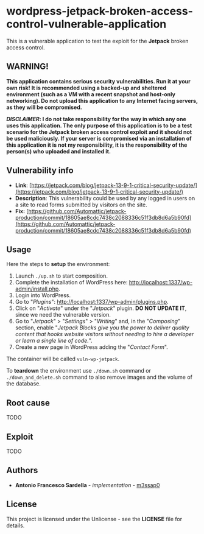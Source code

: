 # wordpress-jetpack-broken-access-control-vulnerable-application

This is a vulnerable application to test the exploit for the **Jetpack** broken access control.

## WARNING!

**This application contains serious security vulnerabilities. Run it at your own risk! It is recommended using a backed-up and sheltered environment (such as a VM with a recent snapshot and host-only networking). Do not upload this application to any Internet facing servers, as they will be compromised.**

***DISCLAIMER*: I do not take responsibility for the way in which any one uses this application. The only purpose of this application is to be a test scenario for the Jetpack broken access control exploit and it should not be used maliciously. If your server is compromised via an installation of this application it is not my responsibility, it is the responsibility of the person(s) who uploaded and installed it.**

## Vulnerability info

* **Link**: [https://jetpack.com/blog/jetpack-13-9-1-critical-security-update/](https://jetpack.com/blog/jetpack-13-9-1-critical-security-update/)
* **Description**: This vulnerability could be used by any logged in users on a site to read forms submitted by visitors on the site.
* **Fix:** [https://github.com/Automattic/jetpack-production/commit/18605ae8cdc7438c2088336c51f3db8d6a5b90fd](https://github.com/Automattic/jetpack-production/commit/18605ae8cdc7438c2088336c51f3db8d6a5b90fd)

## Usage

Here the steps to **setup** the environment:
1. Launch `./up.sh` to start composition.
2. Complete the installation of WordPress here: [http://localhost:1337/wp-admin/install.php](http://localhost:1337/wp-admin/install.php).
3. Login into WordPress.
4. Go to "*Plugins*": [http://localhost:1337/wp-admin/plugins.php](http://localhost:1337/wp-admin/plugins.php).
5. Click on "*Activate*" under the "*Jetpack*" plugin. **DO NOT UPDATE IT**, since we need the vulnerable version.
6. Go to "*Jetpack*" > "*Settings*" > "*Writing*" and, in the "*Composing*" section, enable "*Jetpack Blocks give you the power to deliver quality content that hooks website visitors without needing to hire a developer or learn a single line of code.*".
7. Create a new page in WordPress adding the "*Contact Form*".

The container will be called `vuln-wp-jetpack`.

To **teardown** the environment use `./down.sh` command or `./down_and_delete.sh` command to also remove images and the volume of the database.

## Root cause

TODO

## Exploit

TODO

## Authors

* **Antonio Francesco Sardella** - *implementation* - [m3ssap0](https://github.com/m3ssap0)

## License

This project is licensed under the Unlicense - see the **LICENSE** file for details.
